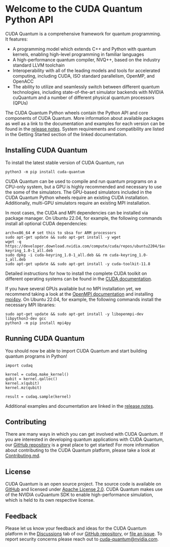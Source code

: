 # Welcome to the CUDA Quantum Python API

CUDA Quantum is a comprehensive framework for quantum programming. It features:

- A programming model which extends C++ and Python with quantum kernels,
  enabling high-level programming in familiar languages
- A high-performance quantum compiler, NVQ++, based on the industry standard
  LLVM toolchain
- Interoperability with all of the leading models and tools for accelerated
computing, including CUDA, ISO standard parallelism, OpenMP, and OpenACC
- The ability to utilize and seamlessly switch between different quantum
  technologies, including state-of-the-art simulator backends with NVIDIA
  cuQuantum and a number of different physical quantum processors (QPUs)

The CUDA Quantum Python wheels contain the Python API and core components of
CUDA Quantum. More information about available packages as well as a link to the
documentation and examples for each version can be found in the [release
notes][cudaq_docs_releases]. System requirements and compatibility are listed in
the Getting Started section of the linked documentation.

[cudaq_docs_releases]:
    https://nvidia.github.io/cuda-quantum/latest/releases.html

## Installing CUDA Quantum

To install the latest stable version of CUDA Quantum, run

```console
python3 -m pip install cuda-quantum
```

CUDA Quantum can be used to compile and run quantum programs on a CPU-only
system, but a GPU is highly recommended and necessary to use the some of the
simulators. The GPU-based simulators included in the CUDA Quantum Python wheels
require an existing CUDA installation. Additionally, multi-GPU simulators
require an existing MPI installation.

In most cases, the CUDA and MPI dependencies can be installed via package
manager. On Ubuntu 22.04, for example, the following commands install all
optional CUDA dependencies:

```console
arch=x86_64 # set this to sbsa for ARM processors
sudo apt-get update && sudo apt-get install -y wget
wget -q https://developer.download.nvidia.com/compute/cuda/repos/ubuntu2204/$arch/cuda-keyring_1.0-1_all.deb
sudo dpkg -i cuda-keyring_1.0-1_all.deb && rm cuda-keyring_1.0-1_all.deb
sudo apt-get update && sudo apt-get install -y cuda-toolkit-11.8
```

Detailed instructions for how to install the complete CUDA toolkit on different
operating systems can be found in the [CUDA
documentation](https://docs.nvidia.com/cuda/).

If you have several GPUs available but no MPI installation yet, we recommend
taking a look at the [OpenMPI documentation](https://docs.open-mpi.org/)
and installing [mpi4py](https://mpi4py.readthedocs.io/).
On Ubuntu 22.04, for example, the following commands install the necessary MPI
libraries:

```console
sudo apt-get update && sudo apt-get install -y libopenmpi-dev libpython3-dev gcc
python3 -m pip install mpi4py
```

## Running CUDA Quantum

You should now be able to import CUDA Quantum and start building quantum
programs in Python!

```console
import cudaq

kernel = cudaq.make_kernel()
qubit = kernel.qalloc()
kernel.x(qubit)
kernel.mz(qubit)

result = cudaq.sample(kernel)
```

Additional examples and documentation are linked in the [release
notes][cudaq_docs_releases].

## Contributing

There are many ways in which you can get involved with CUDA Quantum. If you are
interested in developing quantum applications with CUDA Quantum, our [GitHub
repository][github_link] is a great place to get started! For more information
about contributing to the CUDA Quantum platform, please take a look at
[Contributing.md](https://github.com/NVIDIA/cuda-quantum/blob/main/Contributing.md).

## License

CUDA Quantum is an open source project. The source code is available on
[GitHub][github_link] and licensed under [Apache License 2.0](https://github.com/NVIDIA/cuda-quantum/blob/main/LICENSE).
CUDA Quantum makes use of the NVIDIA cuQuantum SDK to enable high-performance
simulation, which is held to its own respective license.

[github_link]: https://github.com/NVIDIA/cuda-quantum/

## Feedback

Please let us know your feedback and ideas for the CUDA Quantum platform in the
[Discussions][discussions] tab of our [GitHub repository][github_repo], or [file
an issue][cuda_quantum_issues]. To report security concerns please reach out to
[cuda-quantum@nvidia.com](mailto:cuda-quantum@nvidia.com).

[discussions]: https://github.com/NVIDIA/cuda-quantum/discussions
[cuda_quantum_issues]: https://github.com/NVIDIA/cuda-quantum/issues
[github_repo]: https://github.com/NVIDIA/cuda-quantum
